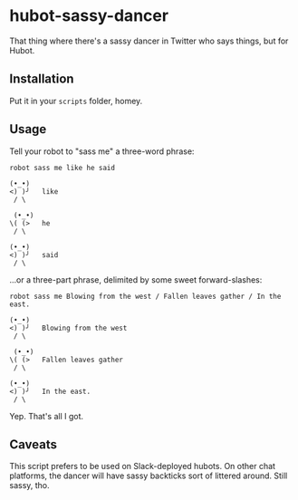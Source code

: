 hubot-sassy-dancer
==================

That thing where there's a sassy dancer in Twitter who says things, but for Hubot.

## Installation

Put it in your `scripts` folder, homey.

## Usage

Tell your robot to "sass me" a three-word phrase:

`robot sass me like he said`

```
(•_•)
<) )╯   like
 / \

 (•_•)
\( (>   he
 / \

(•_•)
<) )╯   said 
 / \
```

...or a three-part phrase, delimited by some sweet forward-slashes:

`robot sass me Blowing from the west / Fallen leaves gather / In the east.`

```
(•_•)
<) )╯   Blowing from the west
 / \

 (•_•)
\( (>   Fallen leaves gather
 / \

(•_•)
<) )╯   In the east. 
 / \
 ```

 Yep. That's all I got.
 
## Caveats
 
This script prefers to be used on Slack-deployed hubots. On other chat platforms, the dancer will have sassy backticks sort of littered around. Still sassy, tho. 

